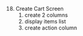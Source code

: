 18. Create Cart Screen
    1. create 2 columns
    2. display items list
    3. create action column
